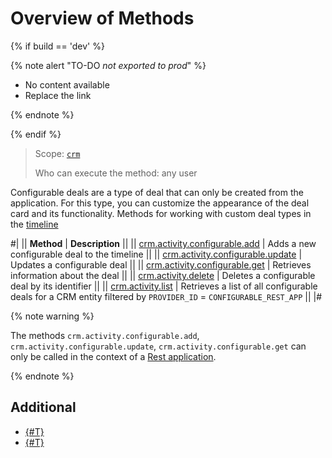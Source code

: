 # Overview of Methods

{% if build == 'dev' %}

{% note alert "TO-DO _not exported to prod_" %}

- No content available
- Replace the link

{% endnote %}

{% endif %}

> Scope: [`crm`](../../../../scopes/permissions.md)
>
> Who can execute the method: any user

Configurable deals are a type of deal that can only be created from the application. For this type, you can customize the appearance of the deal card and its functionality. Methods for working with custom deal types in the [timeline](../../index.md)

#|
|| **Method** | **Description** ||
|| [crm.activity.configurable.add](./crm-activity-configurable-add.md) | Adds a new configurable deal to the timeline ||
|| [crm.activity.configurable.update](./crm-activity-configurable-update.md) | Updates a configurable deal ||
|| [crm.activity.configurable.get](./crm-activity-configurable-get.md) | Retrieves information about the deal ||
|| [crm.activity.delete](../activity-base/crm-activity-delete.md) | Deletes a configurable deal by its identifier ||
|| [crm.activity.list](../activity-base/crm-activity-list.md) | Retrieves a list of all configurable deals for a CRM entity filtered by `PROVIDER_ID` = `CONFIGURABLE_REST_APP` ||
|#

{% note warning %}

The methods `crm.activity.configurable.add`, `crm.activity.configurable.update`, `crm.activity.configurable.get` can only be called in the context of a [Rest application](https://helpdesk.bitrix24.com/examples/app.zip).

{% endnote %}

## Additional

- [{#T}](./structure/layout.md)
- [{#T}](./badges/index.md)